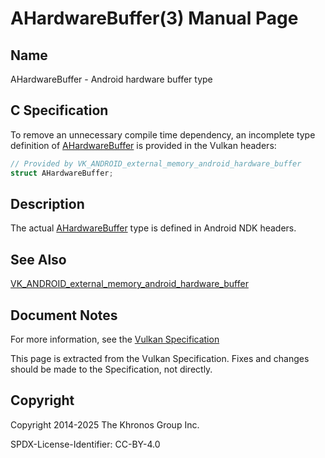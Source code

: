 # AHardwareBuffer(3) Manual Page

## Name

AHardwareBuffer - Android hardware buffer type



## [](#_c_specification)C Specification

To remove an unnecessary compile time dependency, an incomplete type definition of [AHardwareBuffer](https://registry.khronos.org/vulkan/specs/latest/man/html/AHardwareBuffer.html) is provided in the Vulkan headers:

```c++
// Provided by VK_ANDROID_external_memory_android_hardware_buffer
struct AHardwareBuffer;
```

## [](#_description)Description

The actual [AHardwareBuffer](https://registry.khronos.org/vulkan/specs/latest/man/html/AHardwareBuffer.html) type is defined in Android NDK headers.

## [](#_see_also)See Also

[VK\_ANDROID\_external\_memory\_android\_hardware\_buffer](https://registry.khronos.org/vulkan/specs/latest/man/html/VK_ANDROID_external_memory_android_hardware_buffer.html)

## [](#_document_notes)Document Notes

For more information, see the [Vulkan Specification](https://registry.khronos.org/vulkan/specs/latest/html/vkspec.html#AHardwareBuffer)

This page is extracted from the Vulkan Specification. Fixes and changes should be made to the Specification, not directly.

## [](#_copyright)Copyright

Copyright 2014-2025 The Khronos Group Inc.

SPDX-License-Identifier: CC-BY-4.0